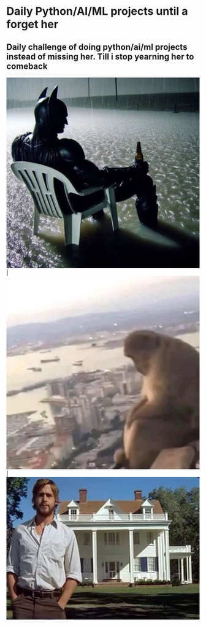 # Daily Python/AI/ML projects until a forget her

## Daily challenge of doing python/ai/ml projects instead of missing her. Till i stop yearning her to comeback

![batman](batman.jpg) | ![monekey](monkeysad.jpg) | ![thenotebook](thenotebook.jpg)